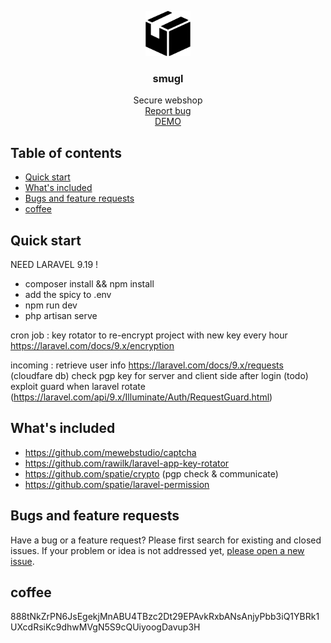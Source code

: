 <p align="center">
  <a href="https://example.com/">
    <img src="./resources/views/components/logo.svg" alt="Logo" width=72 height=72>
  </a>

  <h3 align="center">smugl</h3>

  <p align="center">
    Secure webshop
    <br>
    <a href="https://github.com/SchallenbeGa/smugl/issues/new">Report bug</a>
    <br>
    <a target="_blank" href="https://gabriel0.com">DEMO</a>
  </p>
</p>


## Table of contents

- [Quick start](#quick-start)
- [What's included](#whats-included) 
- [Bugs and feature requests](#bugs-and-feature-requests)
- [coffee](#coffee) 

## Quick start
 NEED LARAVEL 9.19 !

- composer install && npm install
- add the spicy to .env
- npm run dev
- php artisan serve

cron job : 
key rotator to re-encrypt project with new key every hour
https://laravel.com/docs/9.x/encryption

incoming : 
retrieve user info https://laravel.com/docs/9.x/requests (cloudfare db)
check pgp key for server and client side after login (todo)
exploit guard when laravel rotate (https://laravel.com/api/9.x/Illuminate/Auth/RequestGuard.html)

## What's included

* https://github.com/mewebstudio/captcha
* https://github.com/rawilk/laravel-app-key-rotator
* https://github.com/spatie/crypto (pgp check & communicate)
* https://github.com/spatie/laravel-permission

## Bugs and feature requests

Have a bug or a feature request? Please first search for existing and closed issues. If your problem or idea is not addressed yet, [please open a new issue](https://github.com/SchallenbeGa/smugl/issues/new).

## coffee

888tNkZrPN6JsEgekjMnABU4TBzc2Dt29EPAvkRxbANsAnjyPbb3iQ1YBRk1UXcdRsiKc9dhwMVgN5S9cQUiyoogDavup3H

